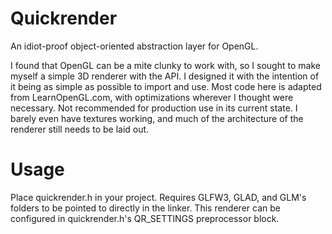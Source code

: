 # Quickrender
An idiot-proof object-oriented abstraction layer for OpenGL.

I found that OpenGL can be a mite clunky to work with, so I sought to make myself a simple 3D renderer with the API. 
I designed it with the intention of it being as simple as possible to import and use. 
Most code here is adapted from LearnOpenGL.com, with optimizations wherever I thought were necessary.
Not recommended for production use in its current state. I barely even have textures working, and much of the architecture of the renderer still needs to be laid out.

# Usage
Place quickrender.h in your project.
Requires GLFW3, GLAD, and GLM's folders to be pointed to directly in the linker.
This renderer can be configured in quickrender.h's QR_SETTINGS preprocessor block.
